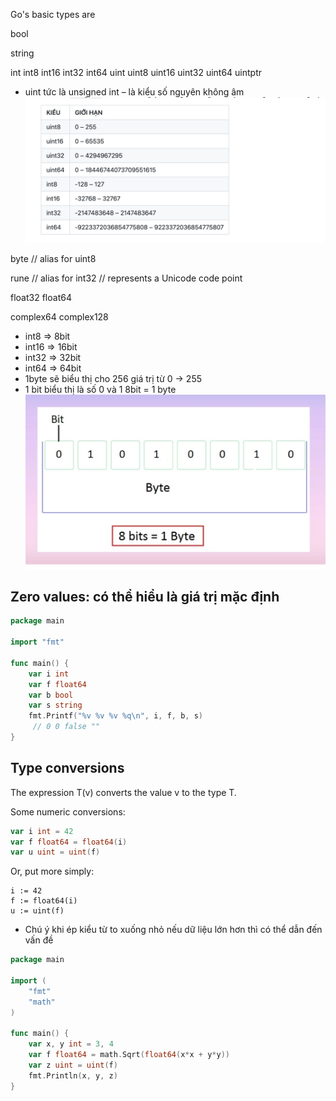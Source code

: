 Go's basic types are

bool

string

int  int8  int16  int32  int64
uint uint8 uint16 uint32 uint64 uintptr
- uint tức là unsigned int – là kiểu số nguyên không âm
![alt text](unsign.png)

byte // alias for uint8

rune // alias for int32
     // represents a Unicode code point

float32 float64

complex64 complex128

- int8 => 8bit
- int16 => 16bit
- int32 => 32bit
- int64 => 64bit
- 1byte sẽ biểu thị cho 256 giá trị từ 0 -> 255
- 1 bit biểu thị là số 0 và 1  8bit = 1 byte
![alt text](bit.png)

## Zero values: có thể hiểu là giá trị mặc định

```go
package main

import "fmt"

func main() {
	var i int
	var f float64
	var b bool
	var s string
	fmt.Printf("%v %v %v %q\n", i, f, b, s)
     // 0 0 false ""
}
```

## Type conversions
The expression T(v) converts the value v to the type T.

Some numeric conversions:
```go
var i int = 42
var f float64 = float64(i)
var u uint = uint(f)
```
Or, put more simply:
```
i := 42
f := float64(i)
u := uint(f)
```

- Chú ý khi ép kiểu từ to xuống nhỏ nếu dữ liệu lớn hơn thì có thể dẫn đến vấn đề
```go
package main

import (
	"fmt"
	"math"
)

func main() {
	var x, y int = 3, 4
	var f float64 = math.Sqrt(float64(x*x + y*y))
	var z uint = uint(f)
	fmt.Println(x, y, z)
}
```

